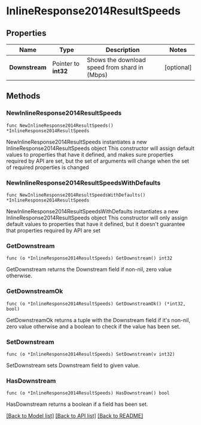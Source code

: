 # InlineResponse2014ResultSpeeds

## Properties

Name | Type | Description | Notes
------------ | ------------- | ------------- | -------------
**Downstream** | Pointer to **int32** | Shows the download speed from shard in (Mbps) | [optional] 

## Methods

### NewInlineResponse2014ResultSpeeds

`func NewInlineResponse2014ResultSpeeds() *InlineResponse2014ResultSpeeds`

NewInlineResponse2014ResultSpeeds instantiates a new InlineResponse2014ResultSpeeds object
This constructor will assign default values to properties that have it defined,
and makes sure properties required by API are set, but the set of arguments
will change when the set of required properties is changed

### NewInlineResponse2014ResultSpeedsWithDefaults

`func NewInlineResponse2014ResultSpeedsWithDefaults() *InlineResponse2014ResultSpeeds`

NewInlineResponse2014ResultSpeedsWithDefaults instantiates a new InlineResponse2014ResultSpeeds object
This constructor will only assign default values to properties that have it defined,
but it doesn't guarantee that properties required by API are set

### GetDownstream

`func (o *InlineResponse2014ResultSpeeds) GetDownstream() int32`

GetDownstream returns the Downstream field if non-nil, zero value otherwise.

### GetDownstreamOk

`func (o *InlineResponse2014ResultSpeeds) GetDownstreamOk() (*int32, bool)`

GetDownstreamOk returns a tuple with the Downstream field if it's non-nil, zero value otherwise
and a boolean to check if the value has been set.

### SetDownstream

`func (o *InlineResponse2014ResultSpeeds) SetDownstream(v int32)`

SetDownstream sets Downstream field to given value.

### HasDownstream

`func (o *InlineResponse2014ResultSpeeds) HasDownstream() bool`

HasDownstream returns a boolean if a field has been set.


[[Back to Model list]](../README.md#documentation-for-models) [[Back to API list]](../README.md#documentation-for-api-endpoints) [[Back to README]](../README.md)


